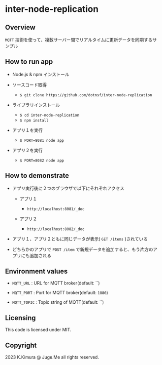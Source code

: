 # inter-node-replication

## Overview

`MQTT` 技術を使って、複数サーバー間でリアルタイムに更新データを同期するサンプル


## How to run app

- Node.js & npm インストール

- ソースコード取得
  - `$ git clone https://github.com/dotnsf/inter-node-replication`
  
- ライブラリインストール
  - `$ cd inter-node-replication`
  - `$ npm install`

- アプリ１を実行
  - `$ PORT=8081 node app`

- アプリ２を実行
  - `$ PORT=8082 node app`


## How to demonstrate

- アプリ実行後に２つのブラウザで以下にそれぞれアクセス
  - アプリ１
    - `http://localhost:8081/_doc`

  - アプリ２
    - `http://localhost:8082/_doc`

- アプリ１、アプリ２ともに同じデータが表示( `GET /items` )されている

- どちらかのアプリで `POST /item` で新規データを追加すると、もう片方のアプリにも追加される


## Environment values

- `MQTT_URL` : URL for MQTT broker(default: ``)

- `MQTT_PORT` : Port for MQTT broker(default: `1880`)

- `MQTT_TOPIC` : Topic string of MQTT(default: ``)


## Licensing

This code is licensed under MIT.


## Copyright

2023 K.Kimura @ Juge.Me all rights reserved.

